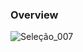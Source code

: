 ### Overview

![Seleção_007](https://user-images.githubusercontent.com/44951083/61990858-82b63f00-b01e-11e9-85ea-dd58ee45f21e.png)
